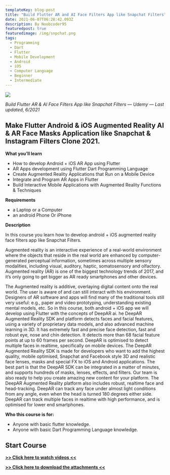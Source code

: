 ```yaml
---
templateKey: blog-post
title: "Build Flutter AR and AI Face Filters App like Snapchat Filters"
date: 2021-06-07T06:28:42.093Z
description: By Noobcoder95
featuredpost: true
featuredimage: /img/snpchat.png
tags:
  - Programming
  - Dart
  - Flutter
  - Mobile Development
  - Android
  - iOS
  - Computer Language
  - Beginner
  - Intermediate
---
```

![](/img/snpchat.png)

*Build Flutter AR & AI Face Filters App like Snapchat Filters — Udemy — Last updated, 6/2021*

## Make Flutter Android & iOS Augmented Reality AI & AR Face Masks Application like Snapchat & Instagram Filters Clone 2021.

**What you’ll learn**

* How to develop Android + iOS AR App using Flutter
* AR Apps development using Flutter Dart Programming Language
* Create Augmented Reality Applications that Run on a Mobile Device
* Integrate and Program AR Apps in Flutter
* Build Interactive Mobile Applications with Augmented Reality Functions & Techniques


**Requirements**

* a Laptop or a Computer
* an android Phone Or iPhone


**Description**

In this course you learn how to develop android + iOS augmented reality face filters app like Snapchat Filters.

Augmented reality is an interactive experience of a real-world environment where the objects that reside in the real world are enhanced by computer-generated perceptual information, sometimes across multiple sensory modalities, including visual, auditory, haptic, somatosensory and olfactory. Augmented reality (AR) is one of the biggest technology trends of 2017, and it’s only going to get bigger as AR ready smartphones and other devices.

The Augmented reality is additive, overlaying digital content onto the real world. The user is aware of and can still interact with his environment. Designers of AR software and apps will find many of the traditional tools still very useful: e.g., paper and video prototyping, understanding existing mental models, etc. So in this course, both android + iOS app we will develop using Flutter with the concepts of DeepAR ai. he DeepAR Augmented Reality SDK and platform detects faces and facial features, using a variety of proprietary data models, and also advanced machine learning in 3D. It has extremely fast and precise face detection, fast and robust eye, nose and chin detection. It detects more than 68 facial feature points at up to 60 frames per second.  DeepAR is optimised to detect multiple faces in realtime, specifically on mobile devices. The DeepAR Augmented Reality SDK is made for developers who want to add the highest quality, mobile optimised, Snapchat and Facebook style 3D and realistic face lenses, masks and special FX to iOS and Android applications. The best part is that the DeepAR SDK can be integrated in a matter of minutes, and supports hundreds of masks, lenses, effects, and filters. Our team is also ready to help you create amazing new content for your platform. The DeepAR Augmented Reality platform also includes robust, realtime face and head-tracking. DeepAR can track any face under almost light conditions from any angle, even when the head is turned 180 degrees either side. ​ DeepAR can track multiple faces in realtime with high performance, and is optimised for lower end smartphones.

**Who this course is for:**

* Anyone with basic flutter knowledge.
* Anyone with basic Dart Programming Language knowledge.

## **Start Course**

**[>> Click here to watch videos <<](https://www.fembed.com/p/3rq5xam8nz37ql1)**

**[>> Click here to download the attachments <<](https://shrinke.me/AvpeQRL)**
